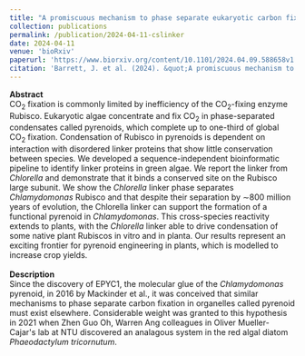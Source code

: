 ```yaml
---
title: "A promiscuous mechanism to phase separate eukaryotic carbon fixation in the green lineage"
collection: publications
permalink: /publication/2024-04-11-cslinker
date: 2024-04-11
venue: 'bioRxiv'
paperurl: 'https://www.biorxiv.org/content/10.1101/2024.04.09.588658v1'
citation: 'Barrett, J. et al. (2024). &quot;A promiscuous mechanism to phase separate eukaryotic carbon fixation in the green lineage.&quot; <i>bioRxiv.</i> (2024)'
---
```


**Abstract**<br>
CO<sub>2</sub> fixation is commonly limited by inefficiency of the CO<sub>2</sub>-fixing enzyme Rubisco. Eukaryotic algae concentrate and fix CO<sub>2</sub> in phase-separated condensates called pyrenoids, which complete up to one-third of global CO<sub>2</sub> fixation. Condensation of Rubisco in pyrenoids is dependent on interaction with disordered linker proteins that show little conservation between species. We developed a sequence-independent bioinformatic pipeline to identify linker proteins in green algae. We report the linker from <i>Chlorella</i> and demonstrate that it binds a conserved site on the Rubisco large subunit. We show the <i>Chlorella</i> linker phase separates <i>Chlamydomonas</i> Rubisco and that despite their separation by ∼800 million years of evolution, the Chlorella linker can support the formation of a functional pyrenoid in <i>Chlamydomonas</i>. This cross-species reactivity extends to plants, with the <i>Chlorella</i> linker able to drive condensation of some native plant Rubiscos in vitro and in planta. Our results represent an exciting frontier for pyrenoid engineering in plants, which is modelled to increase crop yields.<br><br>
**Description**<br>
Since the discovery of EPYC1, the molecular glue of the <i>Chlamydomonas</i> pyrenoid, in 2016 by Mackinder et al., it was conceived that similar mechanisms to phase separate carbon fixation in organelles called pyrenoid must exist elsewhere. Considerable weight was granted to this hypothesis in 2021 when Zhen Guo Oh, Warren Ang colleagues in Oliver Mueller-Cajar's lab at NTU discovered an analagous system in the red algal diatom <i>Phaeodactylum tricornutum</i>.